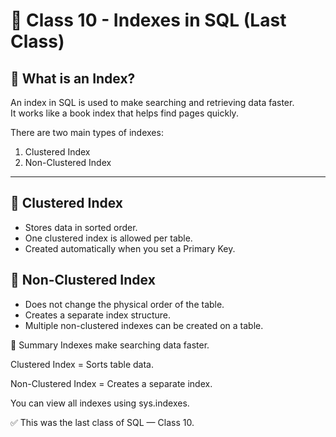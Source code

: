 # 📘 Class 10 - Indexes in SQL (Last Class)

## 📌 What is an Index?
An index in SQL is used to make searching and retrieving data faster.  
It works like a book index that helps find pages quickly.

There are two main types of indexes:
1. Clustered Index
2. Non-Clustered Index

---

## 📌 Clustered Index
- Stores data in sorted order.
- One clustered index is allowed per table.
- Created automatically when you set a Primary Key.

## 📌 Non-Clustered Index
- Does not change the physical order of the table.
- Creates a separate index structure.
- Multiple non-clustered indexes can be created on a table.

🏁 Summary
Indexes make searching data faster.

Clustered Index = Sorts table data.

Non-Clustered Index = Creates a separate index.

You can view all indexes using sys.indexes.

✅ This was the last class of SQL — Class 10.
